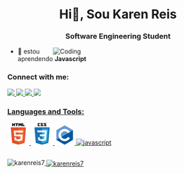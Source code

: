 <h1 align="center">Hi👋, Sou Karen Reis
</h1> <h3 align="center">Software Engineering Student</h3>
<img align="right" alt="Coding" width="400" src="https://s10.gifyu.com/images/800x600-unscreen.gif">

- 🌱 estou aprendendo **Javascript**



<h3 align="left">Connect with me:</h3>

<div>
<a href ="https://www.linkedin.com/in/karenreis7/"><img src="https://img.icons8.com/nolan/64/linkedin.png"/>
<a href="https://instagram.com/https://www.instagram.com/reiskaah_/"><img src="https://img.icons8.com/nolan/64/instagram-new.png"/> 
<a href = "mailto:karenreis7@hotmail.com"><img src="https://img.icons8.com/nolan/64/ms-outlook.png"/>
<a href="https://discord.gg/karen.#4075" target="blank"><img src="https://img.icons8.com/nolan/64/discord-logo.png"/>
</div>

</p><h3 align="left">Languages and Tools:</h3>

<div>
<img src="https://raw.githubusercontent.com/devicons/devicon/master/icons/html5/html5-original-wordmark.svg" alt="html5"  width="50" height="50"/>
<img src="https://raw.githubusercontent.com/devicons/devicon/master/icons/css3/css3-original-wordmark.svg" alt="css3" width="50" height="50"/>
<img src="https://raw.githubusercontent.com/devicons/devicon/master/icons/c/c-original.svg" alt="c" width="45" height="45"/>
<img src="https://cdn.jsdelivr.net/gh/devicons/devicon/icons/javascript/javascript-original.svg" alt="javascript" widht="40" height="40"/>
 
</div>

##
<img align="left" src="https://github-readme-stats.vercel.app/api/top-langs?username=karenreis7&show_icons=true&locale=en&layout=compact" alt="karenreis7"></p>

<p>&nbsp;<img align="center" src="https://github-readme-stats.vercel.app/api?username=karenreis7&show_icons=true&locale=en" alt="karenreis7"></p>
